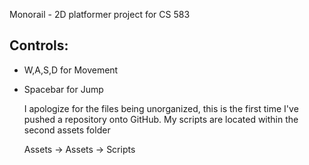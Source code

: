 Monorail - 2D platformer project for CS 583

Controls:
-------------------------------
- W,A,S,D for Movement
- Spacebar for Jump

  I apologize for the files being unorganized, this is the first time I've pushed a repository onto GitHub.
  My scripts are located within the second assets folder

  Assets -> Assets -> Scripts
